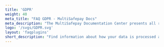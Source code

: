 ```yaml
---
title: 'GDPR'
weight: 40
meta_title: "FAQ GDPR - MultiSafepay Docs"
meta_description: "The MultiSafepay Documentation Center presents all relevant information about our Plugins and API. You can also find support pages for Payment Methods, Tools and General Questions as well as the contact details of our Support and Integration Teams."
logo: '/svgs/GDPR.svg'
layout: 'faqplugins'
short_description: "Find information about how your data is processed and GDPR regulations by MultiSafepay."
---
```

